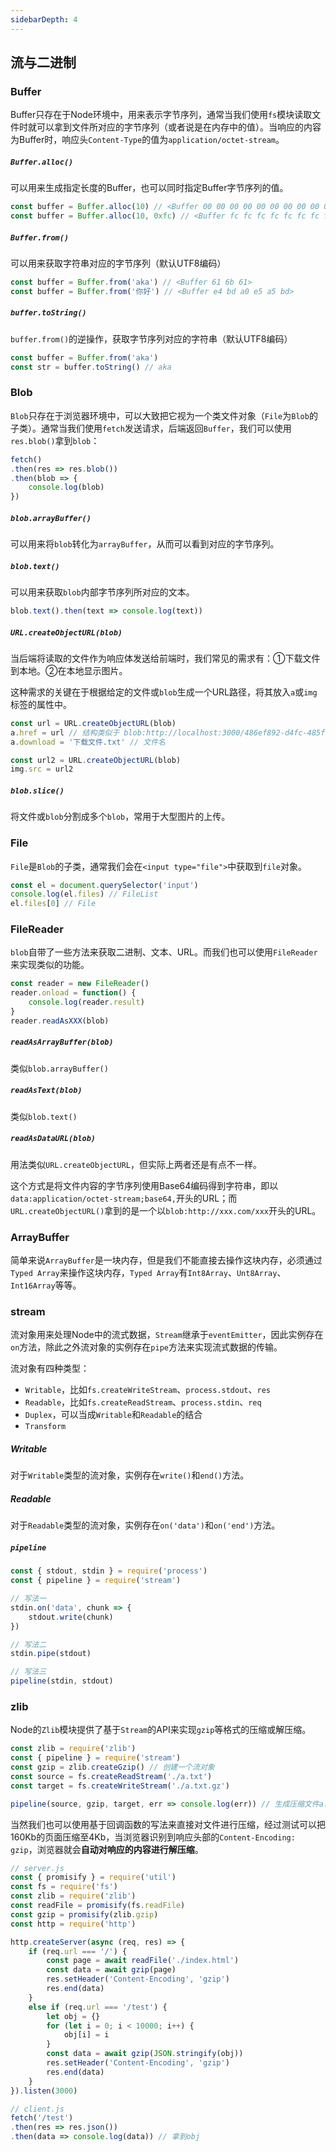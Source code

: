 ```yaml
---
sidebarDepth: 4
---
```


## 流与二进制

### Buffer

Buffer只存在于Node环境中，用来表示字节序列，通常当我们使用`fs`模块读取文件时就可以拿到文件所对应的字节序列（或者说是在内存中的值）。当响应的内容为Buffer时，响应头`Content-Type`的值为`application/octet-stream`。

##### `Buffer.alloc()` 

可以用来生成指定长度的Buffer，也可以同时指定Buffer字节序列的值。

``` js
const buffer = Buffer.alloc(10) // <Buffer 00 00 00 00 00 00 00 00 00 00>
const buffer = Buffer.alloc(10, 0xfc) // <Buffer fc fc fc fc fc fc fc fc fc fc>
```

##### `Buffer.from()`

可以用来获取字符串对应的字节序列（默认UTF8编码）

``` js
const buffer = Buffer.from('aka') // <Buffer 61 6b 61>  
const buffer = Buffer.from('你好') // <Buffer e4 bd a0 e5 a5 bd>
```

##### `buffer.toString()`

`buffer.from()`的逆操作，获取字节序列对应的字符串（默认UTF8编码）

``` js
const buffer = Buffer.from('aka') 
const str = buffer.toString() // aka
```







### Blob

`Blob`只存在于浏览器环境中，可以大致把它视为一个类文件对象（`File`为`Blob`的子类）。通常当我们使用`fetch`发送请求，后端返回`Buffer`，我们可以使用`res.blob()`拿到`blob`：

``` js
fetch()
.then(res => res.blob())
.then(blob => {
    console.log(blob)
})
```

##### `blob.arrayBuffer()`

可以用来将`blob`转化为`arrayBuffer`，从而可以看到对应的字节序列。

##### `blob.text()`

可以用来获取`blob`内部字节序列所对应的文本。

``` js
blob.text().then(text => console.log(text))
```

##### `URL.createObjectURL(blob)`

当后端将读取的文件作为响应体发送给前端时，我们常见的需求有：①下载文件到本地。②在本地显示图片。

这种需求的关键在于根据给定的文件或`blob`生成一个URL路径，将其放入`a`或`img`标签的属性中。

``` js
const url = URL.createObjectURL(blob)
a.href = url // 结构类似于 blob:http://localhost:3000/486ef892-d4fc-485f-b4ab-fae272d35e55
a.download = '下载文件.txt' // 文件名

const url2 = URL.createObjectURL(blob)
img.src = url2
```

##### `blob.slice()`

将文件或`blob`分割成多个`blob`，常用于大型图片的上传。

### File

`File`是`Blob`的子类，通常我们会在`<input type="file">`中获取到`file`对象。

``` js
const el = document.querySelector('input')
console.log(el.files) // FileList
el.files[0] // File
```



### FileReader

`blob`自带了一些方法来获取二进制、文本、URL。而我们也可以使用`FileReader`来实现类似的功能。

``` js
const reader = new FileReader()
reader.onload = function() {
    console.log(reader.result)
}
reader.readAsXXX(blob)
```

##### `readAsArrayBuffer(blob)`

类似`blob.arrayBuffer()`

##### `readAsText(blob)`

类似`blob.text()`

##### `readAsDataURL(blob)`

用法类似`URL.createObjectURL`，但实际上两者还是有点不一样。

这个方式是将文件内容的字节序列使用Base64编码得到字符串，即以`data:application/octet-stream;base64,`开头的URL；而`URL.createObjectURL()`拿到的是一个以`blob:http://xxx.com/xxx`开头的URL。

### ArrayBuffer

简单来说`ArrayBuffer`是一块内存，但是我们不能直接去操作这块内存，必须通过`Typed Array`来操作这块内存，`Typed Array`有`Int8Array`、`Unt8Array`、`Int16Array`等等。



### stream

流对象用来处理Node中的流式数据，`Stream`继承于`eventEmitter`，因此实例存在`on`方法，除此之外流对象的实例存在`pipe`方法来实现流式数据的传输。

流对象有四种类型：

- `Writable`，比如`fs.createWriteStream`、`process.stdout`、`res`
- `Readable`，比如`fs.createReadStream`、`process.stdin`、`req`
- `Duplex`，可以当成`Writable`和`Readable`的结合
- `Transform`



##### Writable

对于`Writable`类型的流对象，实例存在`write()`和`end()`方法。



##### Readable

对于`Readable`类型的流对象，实例存在`on('data')`和`on('end')`方法。



##### `pipeline`

``` js
const { stdout, stdin } = require('process')
const { pipeline } = require('stream')

// 写法一
stdin.on('data', chunk => {
    stdout.write(chunk)
})

// 写法二
stdin.pipe(stdout)

// 写法三
pipeline(stdin, stdout)
```



### zlib

Node的`Zlib`模块提供了基于`Stream`的API来实现`gzip`等格式的压缩或解压缩。

``` js
const zlib = require('zlib')
const { pipeline } = require('stream')
const gzip = zlib.createGzip() // 创建一个流对象
const source = fs.createReadStream('./a.txt')
const target = fs.createWriteStream('./a.txt.gz')

pipeline(source, gzip, target, err => console.log(err)) // 生成压缩文件a.txt.gz
```



当然我们也可以使用基于回调函数的写法来直接对文件进行压缩，经过测试可以把160Kb的页面压缩至4Kb，当浏览器识别到响应头部的`Content-Encoding: gzip`，浏览器就会**自动对响应的内容进行解压缩**。

``` js
// server.js
const { promisify } = require('util')
const fs = require('fs')
const zlib = require('zlib')
const readFile = promisify(fs.readFile)
const gzip = promisify(zlib.gzip)
const http = require('http')

http.createServer(async (req, res) => {
    if (req.url === '/') {
        const page = await readFile('./index.html')
        const data = await gzip(page)
        res.setHeader('Content-Encoding', 'gzip')
        res.end(data)
    } 
    else if (req.url === '/test') {
        let obj = {}
        for (let i = 0; i < 10000; i++) {
            obj[i] = i
        }
        const data = await gzip(JSON.stringify(obj))
        res.setHeader('Content-Encoding', 'gzip')
        res.end(data)
    }
}).listen(3000)

// client.js
fetch('/test')
.then(res => res.json())
.then(data => console.log(data)) // 拿到obj
```






